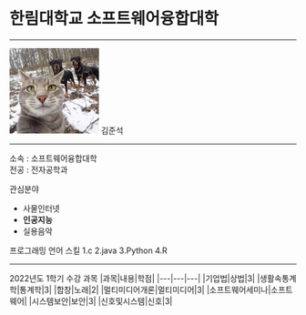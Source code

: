 # 한림대학교 소프트웨어융합대학
---
<img src=commonZTVW1CYE.jpg height=150 widht=150>
김준석

---

소속 : 소프트웨어융합대학   
전공 : 전자공학과


관심분야
* 사물인터넷
*  **인공지능**
* 실용음악

프로그래밍 언어 스킬
1.c
2.java
3.Python
4.R

--------------------

2022년도 1학기 수강 과목
|과목|내용|학점|
|---|---|---|
|기업법|상법|3|
|생활속통계학|통계학|3|
|합창|노래|2|
|멀티미디어개론|멀티미디어|3|
|소프트웨어세미나|소프트웨어|
|시스템보안|보안|3|
|신호및시스템|신호|3|
